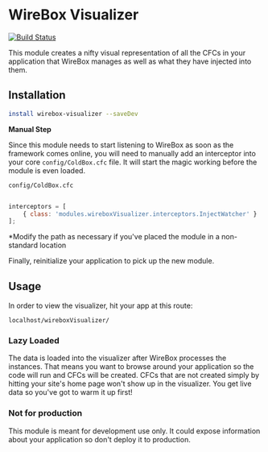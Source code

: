 
# WireBox Visualizer

[![Build Status](https://travis-ci.org/coldbox-modules/wirebox-visualizer.svg?branch=master)](https://travis-ci.org/coldbox-modules/wirebox-visualizer)

This module creates a nifty visual representation of all the CFCs in your application that WireBox manages as well as what they have injected into them.  

## Installation

```bash
install wirebox-visualizer --saveDev
```

**Manual Step**

Since this module needs to start listening to WireBox as soon as the framework comes online, you will need to manually add an interceptor into your core `config/ColdBox.cfc` file.  It will start the magic working before the module is even loaded.


`config/ColdBox.cfc`

```js

interceptors = [
	{ class: 'modules.wireboxVisualizer.interceptors.InjectWatcher' }
];
```

*Modify the path as necessary if you've placed the module in a non-standard location

Finally, reinitialize your application to pick up the new module.

## Usage

In order to view the visualizer, hit your app at this route:

```
localhost/wireboxVisualizer/
```

### Lazy Loaded

The data is loaded into the visualizer after WireBox processes the instances.  That means you want to browse around your application so the code will run and CFCs will be created.  CFCs that are not created simply by hitting your site's home page won't show up in the visualizer.  You get live data so you've got to warm it up first!

### Not for production

This module is meant for development use only.  It could expose information about your application so don't deploy it to production.